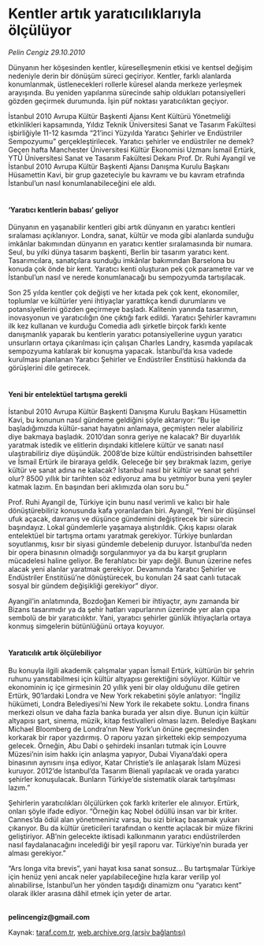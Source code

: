 # Kentler artık yaratıcılıklarıyla ölçülüyor

*Pelin Cengiz 29.10.2010*

<div class="yazi"><p>Dünyanın her köşesinden kentler, küreselleşmenin etkisi ve kentsel değişim nedeniyle derin bir dönüşüm süreci geçiriyor. Kentler, farklı alanlarda konumlanmak, üstlenecekleri rollerle küresel alanda merkeze yerleşmek arayışında. Bu yeniden yapılanma sürecinde sahip oldukları potansiyelleri gözden geçirmek durumunda. İşin püf noktası yaratıcılıktan geçiyor. </p>
<p>İstanbul 2010 Avrupa Kültür Başkenti Ajansı Kent Kültürü Yönetmeliği etkinlikleri kapsamında, Yıldız Teknik Üniversitesi Sanat ve Tasarım Fakültesi işbirliğiyle 11-12 kasımda “21’inci Yüzyılda Yaratıcı Şehirler ve Endüstriler Sempozyumu” gerçekleştirilecek. Yaratıcı şehirler ve endüstriler ne demek? Geçen hafta Manchester Üniversitesi Kültür Ekonomisi Uzmanı İsmail Ertürk, YTÜ Üniversitesi Sanat ve Tasarım Fakültesi Dekanı Prof. Dr. Ruhi Ayangil ve İstanbul 2010 Avrupa Kültür Başkenti Ajansı Danışma Kurulu Başkanı Hüsamettin Kavi, bir grup gazeteciyle bu kavramı ve bu kavram etrafında İstanbul’un nasıl konumlanabileceğini ele aldı.</p>
<h4><br/>‘Yaratıcı kentlerin babası’ geliyor</h4>
<p>Dünyanın en yaşanabilir kentleri gibi artık dünyanın en yaratıcı kentleri sıralaması açıklanıyor. Londra, sanat, kültür ve moda gibi alanlarda sunduğu imkânlar bakımından dünyanın en yaratıcı kentler sıralamasında bir numara. Seul, bu yılki dünya tasarım başkenti, Berlin bir tasarım yaratıcı kent. Tasarımcılara, sanatçılara sunduğu imkânlar bakımından Barselona bu konuda çok önde bir kent. Yaratıcı kenti oluşturan pek çok parametre var ve İstanbul’un nasıl ve nerede konumlanacağı bu sempozyumda tartışılacak. </p>
<p>Son 25 yılda kentler çok değişti ve her kıtada pek çok kent, ekonomiler, toplumlar ve kültürler yeni ihtiyaçlar yarattıkça kendi durumlarını ve potansiyellerini gözden geçirmeye başladı. Kalitenin yanında tasarımın, inovasyonun ve yaratıcılığın öne çıktığı fark edildi. Yaratıcı Şehirler kavramını ilk kez kullanan ve kurduğu Comedia adlı şirketle birçok farklı kente danışmanlık yaparak bu kentlerin yaratıcı potansiyellerine uygun yaratıcı unsurların ortaya çıkarılması için çalışan Charles Landry, kasımda yapılacak sempozyuma katılarak bir konuşma yapacak. İstanbul’da kısa vadede kurulması planlanan Yaratıcı Şehirler ve Endüstriler Enstitüsü hakkında da görüşlerini dile getirecek. </p>
<h4><br/>Yeni bir entelektüel tartışma gerekli </h4>
<p>İstanbul 2010 Avrupa Kültür Başkenti Danışma Kurulu Başkanı Hüsamettin Kavi, bu konunun nasıl gündeme geldiğini şöyle aktarıyor: “Bu işe başladığımızda kültür-sanat hayatını anlamaya, geçmişten neler alabiliriz diye bakmaya başladık. 2010’dan sonra geriye ne kalacak? Bir duyarlılık yaratmak istedik ve elitlerin dışındaki kitlelere kültür ve sanatı nasıl ulaştırabiliriz diye düşündük. 2008’de bize kültür endüstrisinden bahsettiler ve İsmail Ertürk ile biraraya geldik. Geleceğe bir şey bırakmak lazım, geriye kültür ve sanat adına ne kalacak? İstanbul nasıl bir kültür ve sanat şehri olur? 8500 yıllık bir tarihten söz ediyoruz ama bu yetmiyor buna yeni şeyler katmak lazım. En başından beri aklımızda olan soru bu.” </p>
<p>Prof. Ruhi Ayangil de, Türkiye için bunu nasıl verimli ve kalıcı bir hale dönüştürebiliriz konusunda kafa yoranlardan biri. Ayangil, “Yeni bir düşünsel ufuk açacak, davranış ve düşünce gündemini değiştirecek bir sürecin başındayız. Lokal gündemlerle yaşamaya alıştırıldık. Çıkış kapısı olarak entelektüel bir tartışma ortamı yaratmak gerekiyor. Türkiye bunlardan soyutlanmış, kısır bir siyasi gündemle debelenip duruyor. İstanbul’da neden bir opera binasının olmadığı sorgulanmıyor ya da bu karşıt grupların mücadelesi haline geliyor. Be ferahlatıcı bir yapı değil. Bunun üzerine nefes alacak yeni alanlar yaratmak gerekiyor. Devamında Yaratıcı Şehirler ve Endüstriler Enstitüsü’ne dönüştürecek, bu konuları 24 saat canlı tutacak sosyal bir gündem değişikliği gerekiyor” diyor.</p>
<p>Ayangil’in anlatımında, Bozdoğan Kemeri bir ihtiyaçtır, aynı zamanda bir Bizans tasarımıdır ya da şehir hatları vapurlarının üzerinde yer alan çıpa sembolü de bir yaratıcılıktır. Yani, yaratıcı şehirler günlük ihtiyaçlarla ortaya konmuş simgelerin bütünlüğünü ortaya koyuyor. </p>
<h4><br/>Yaratıcılık artık ölçülebiliyor</h4>
<p>Bu konuyla ilgili akademik çalışmalar yapan İsmail Ertürk, kültürün bir şehrin ruhunu yansıtabilmesi için kültür altyapısı gerektiğini söylüyor. Kültür ve ekonominin iç içe girmesinin 20 yıllık yeni bir olay olduğunu dile getiren Ertürk, 90’lardaki Londra ve New York rekabetini şöyle anlatıyor: “İngiliz hükümeti, Londra Belediyesi’ni New York ile rekabete soktu. Londra finans merkezi olsun ve daha fazla banka burada yer alsın diye. Bunun için kültür altyapısı şart, sinema, müzik, kitap festivalleri olması lazım. Belediye Başkanı Michael Bloomberg de Londra’nın New York’un önüne geçmesinden korkarak bir rapor yazdırmış. O raporu yazan şirketteki ekip sempozyuma gelecek. Örneğin, Abu Dabi o şehirdeki insanları tutmak için Louvre Müzesi’nin isim hakkı için anlaşma yapıyor, Dubai Viyana’daki opera binasının aynısını inşa ediyor, Katar Christie’s ile anlaşarak İslam Müzesi kuruyor. 2012’de İstanbul’da Tasarım Bienali yapılacak ve orada yaratıcı şehirler konuşulacak. Bunların Türkiye’de sistematik olarak tartışılması lazım.”</p>
<p>Şehirlerin yaratıcılıkları ölçülürken çok farklı kriterler ele alınıyor. Ertürk, onları şöyle ifade ediyor. “Örneğin kaç Nobel ödüllü insan var bir kriter. Cannes’da ödül alan yönetmeniniz varsa, bu sizi birkaç basamak yukarı çıkarıyor. Bu da kültür üreticileri tarafından o kentte açılacak bir müze fikrini geliştiriyor. AB’nin gelecekte iktisadi kalkınmanın yaratıcı endüstrilerden nasıl faydalanacağını incelediği bir yeşil raporu var. Türkiye’nin burada yer alması gerekiyor.”</p>
<p>“Ars longa vita brevis”, yani hayat kısa sanat sonsuz... Bu tartışmalar Türkiye için henüz yeni ancak neler yapılabileceğine hızla karar verilip yol alınabilirse, İstanbul’un her yönden taşıdığı dinamizm onu “yaratıcı kent” olarak ilkler arasına dâhil etmek için yeter de artar.</p>
<p><b><br/>pelincengiz@gmail.com</b></p></div>

Kaynak: [taraf.com.tr](http://www.taraf.com.tr:80/pelin-cengiz/makale-kentler-artik-yaraticiliklariyla-olculuyor.htm), [web.archive.org (arşiv bağlantısı)](http://web.archive.org/web/20101031171508/http://www.taraf.com.tr:80/pelin-cengiz/makale-kentler-artik-yaraticiliklariyla-olculuyor.htm)
